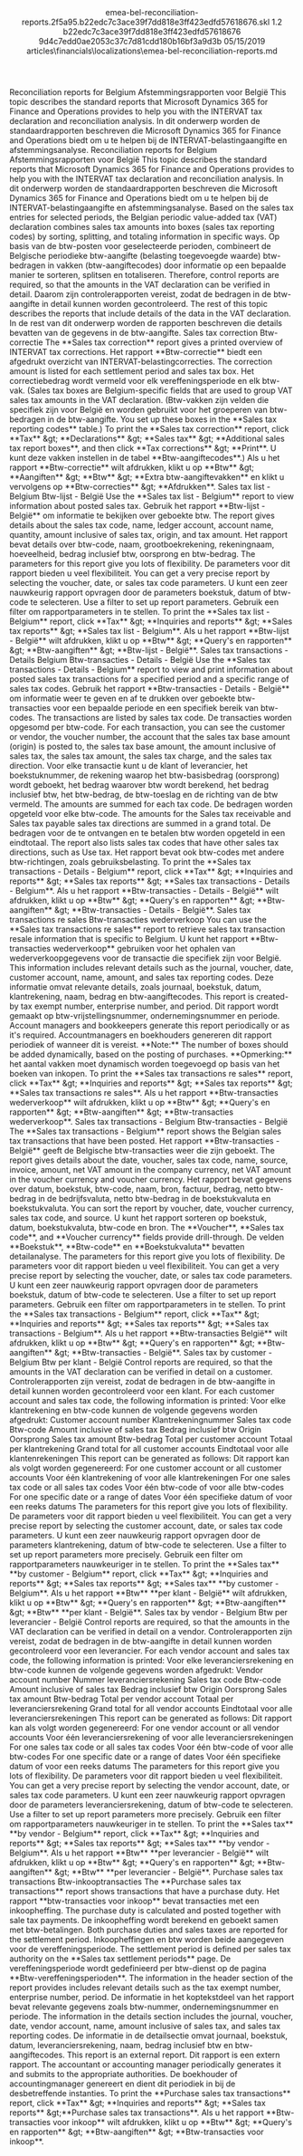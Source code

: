 <?xml version="1.0" encoding="UTF-8"?>
<xliff xmlns:logoport="urn:logoport:xliffeditor:xliff-extras:1.0" xmlns:tilt="urn:logoport:xliffeditor:tilt-non-translatables:1.0" xmlns:xsi="http://www.w3.org/2001/XMLSchema-instance" xmlns="urn:oasis:names:tc:xliff:document:1.2" xmlns:xliffext="urn:microsoft:content:schema:xliffextensions" version="1.2" xsi:schemaLocation="urn:oasis:names:tc:xliff:document:1.2 xliff-core-1.2-transitional.xsd">
  <file datatype="xml" source-language="en-US" original="emea-bel-reconciliation-reports.md" target-language="nl-NL">
    <header>
      <tool tool-company="Microsoft" tool-version="1.0-7889195" tool-name="mdxliff" tool-id="mdxliff"/>
      <xliffext:skl_file_name>emea-bel-reconciliation-reports.2f5a95.b22edc7c3ace39f7dd818e3ff423edfd57618676.skl</xliffext:skl_file_name>
      <xliffext:version>1.2</xliffext:version>
      <xliffext:ms.openlocfilehash>b22edc7c3ace39f7dd818e3ff423edfd57618676</xliffext:ms.openlocfilehash>
      <xliffext:ms.sourcegitcommit>9d4c7edd0ae2053c37c7d81cdd180b16bf3a9d3b</xliffext:ms.sourcegitcommit>
      <xliffext:ms.lasthandoff>05/15/2019</xliffext:ms.lasthandoff>
      <xliffext:ms.openlocfilepath>articles\financials\localizations\emea-bel-reconciliation-reports.md</xliffext:ms.openlocfilepath>
    </header>
    <body>
      <group extype="content" id="content">
        <trans-unit xml:space="preserve" translate="yes" id="101" restype="x-metadata">
          <source>Reconciliation reports for Belgium</source>
        <target logoport:matchpercent="101" state="translated" state-qualifier="leveraged-tm">Afstemmingsrapporten voor België</target></trans-unit>
        <trans-unit xml:space="preserve" translate="yes" id="102" restype="x-metadata">
          <source>This topic describes the standard reports that Microsoft Dynamics 365 for Finance and Operations provides to help you with the INTERVAT tax declaration and reconciliation analysis.</source>
        <target logoport:matchpercent="101" state="translated" state-qualifier="leveraged-tm">In dit onderwerp worden de standaardrapporten beschreven die Microsoft Dynamics 365 for Finance and Operations biedt om u te helpen bij de INTERVAT-belastingaangifte en afstemmingsanalyse.</target></trans-unit>
        <trans-unit xml:space="preserve" translate="yes" id="103">
          <source>Reconciliation reports for Belgium</source>
        <target logoport:matchpercent="101" state="translated" state-qualifier="leveraged-tm">Afstemmingsrapporten voor België</target></trans-unit>
        <trans-unit xml:space="preserve" translate="yes" id="104">
          <source>This topic describes the standard reports that Microsoft Dynamics 365 for Finance and Operations provides to help you with the INTERVAT tax declaration and reconciliation analysis.</source>
        <target logoport:matchpercent="101" state="translated" state-qualifier="leveraged-tm">In dit onderwerp worden de standaardrapporten beschreven die Microsoft Dynamics 365 for Finance and Operations biedt om u te helpen bij de INTERVAT-belastingaangifte en afstemmingsanalyse.</target></trans-unit>
        <trans-unit xml:space="preserve" translate="yes" id="105">
          <source>Based on the sales tax entries for selected periods, the Belgian periodic value-added tax (VAT) declaration combines sales tax amounts into boxes (sales tax reporting codes) by sorting, splitting, and totaling information in specific ways.</source>
        <target logoport:matchpercent="101" state="translated" state-qualifier="leveraged-tm">Op basis van de btw-posten voor geselecteerde perioden, combineert de Belgische periodieke btw-aangifte (belasting toegevoegde waarde) btw-bedragen in vakken (btw-aangiftecodes) door informatie op een bepaalde manier te sorteren, splitsen en totaliseren.</target></trans-unit>
        <trans-unit xml:space="preserve" translate="yes" id="106">
          <source>Therefore, control reports are required, so that the amounts in the VAT declaration can be verified in detail.</source>
        <target logoport:matchpercent="101" state="translated" state-qualifier="leveraged-tm">Daarom zijn controlerapporten vereist, zodat de bedragen in de btw-aangifte in detail kunnen worden gecontroleerd.</target></trans-unit>
        <trans-unit xml:space="preserve" translate="yes" id="107">
          <source>The rest of this topic describes the reports that include details of the data in the VAT declaration.</source>
        <target logoport:matchpercent="101" state="translated" state-qualifier="leveraged-tm">In de rest van dit onderwerp worden de rapporten beschreven die details bevatten van de gegevens in de btw-aangifte.</target></trans-unit>
        <trans-unit xml:space="preserve" translate="yes" id="108">
          <source>Sales tax correction</source>
        <target logoport:matchpercent="101" state="translated" state-qualifier="leveraged-tm">Btw-correctie</target></trans-unit>
        <trans-unit xml:space="preserve" translate="yes" id="109">
          <source>The <bpt id="p1">**</bpt>Sales tax correction<ept id="p1">**</ept> report gives a printed overview of INTERVAT tax corrections.</source>
        <target logoport:matchpercent="101" state="translated" state-qualifier="leveraged-tm">Het rapport <bpt id="p1">**</bpt>Btw-correctie<ept id="p1">**</ept> biedt een afgedrukt overzicht van INTERVAT-belastingcorrecties.</target></trans-unit>
        <trans-unit xml:space="preserve" translate="yes" id="110">
          <source>The correction amount is listed for each settlement period and sales tax box.</source>
        <target logoport:matchpercent="101" state="translated" state-qualifier="leveraged-tm">Het correctiebedrag wordt vermeld voor elk vereffeningsperiode en elk btw-vak.</target></trans-unit>
        <trans-unit xml:space="preserve" translate="yes" id="111">
          <source>(Sales tax boxes are Belgium-specific fields that are used to group VAT sales tax amounts in the VAT declaration.</source>
        <target logoport:matchpercent="101" state="translated" state-qualifier="leveraged-tm">(Btw-vakken zijn velden die specifiek zijn voor België en worden gebruikt voor het groeperen van btw-bedragen in de btw-aangifte.</target></trans-unit>
        <trans-unit xml:space="preserve" translate="yes" id="112">
          <source>You set up these boxes in the <bpt id="p1">**</bpt>Sales tax reporting codes<ept id="p1">**</ept> table.) To print the <bpt id="p2">**</bpt>Sales tax correction<ept id="p2">**</ept> report, click <bpt id="p3">**</bpt>Tax<ept id="p3">**</ept> <ph id="ph1">&amp;gt;</ph> <bpt id="p4">**</bpt>Declarations<ept id="p4">**</ept> <ph id="ph2">&amp;gt;</ph> <bpt id="p5">**</bpt>Sales tax<ept id="p5">**</ept> <ph id="ph3">&amp;gt;</ph> <bpt id="p6">**</bpt>Additional sales tax report boxes<ept id="p6">**</ept>, and then click <bpt id="p7">**</bpt>Tax corrections<ept id="p7">**</ept> <ph id="ph4">&amp;gt;</ph> <bpt id="p8">**</bpt>Print<ept id="p8">**</ept>.</source>
        <target logoport:matchpercent="101" state="translated" state-qualifier="leveraged-tm">U kunt deze vakken instellen in de tabel <bpt id="p1">**</bpt>Btw-aangiftecodes<ept id="p1">**</ept>.) Als u het rapport <bpt id="p2">**</bpt>Btw-correctie<ept id="p2">**</ept> wilt afdrukken, klikt u op <bpt id="p3">**</bpt>Btw<ept id="p3">**</ept> <ph id="ph1">&amp;gt;</ph> <bpt id="p4">**</bpt>Aangiften<ept id="p4">**</ept> <ph id="ph2">&amp;gt;</ph> <bpt id="p5">**</bpt>Btw<ept id="p5">**</ept> <ph id="ph3">&amp;gt;</ph> <bpt id="p6">**</bpt>Extra btw-aangiftevakken<ept id="p6">**</ept> en klikt u vervolgens op <bpt id="p7">**</bpt>Btw-correcties<ept id="p7">**</ept> <ph id="ph4">&amp;gt;</ph> <bpt id="p8">**</bpt>Afdrukken<ept id="p8">**</ept>.</target></trans-unit>
        <trans-unit xml:space="preserve" translate="yes" id="113">
          <source>Sales tax list - Belgium</source>
        <target logoport:matchpercent="101" state="translated" state-qualifier="leveraged-tm">Btw-lijst - België</target></trans-unit>
        <trans-unit xml:space="preserve" translate="yes" id="114">
          <source>Use the <bpt id="p1">**</bpt>Sales tax list - Belgium<ept id="p1">**</ept> report to view information about posted sales tax.</source>
        <target logoport:matchpercent="101" state="translated" state-qualifier="leveraged-tm">Gebruik het rapport <bpt id="p1">**</bpt>Btw-lijst - België<ept id="p1">**</ept> om informatie te bekijken over geboekte btw.</target></trans-unit>
        <trans-unit xml:space="preserve" translate="yes" id="115">
          <source>The report gives details about the sales tax code, name, ledger account, account name, quantity, amount inclusive of sales tax, origin, and tax amount.</source>
        <target logoport:matchpercent="101" state="translated" state-qualifier="leveraged-tm">Het rapport bevat details over btw-code, naam, grootboekrekening, rekeningnaam, hoeveelheid, bedrag inclusief btw, oorsprong en btw-bedrag.</target></trans-unit>
        <trans-unit xml:space="preserve" translate="yes" id="116">
          <source>The parameters for this report give you lots of flexibility.</source>
        <target logoport:matchpercent="101" state="translated" state-qualifier="leveraged-tm">De parameters voor dit rapport bieden u veel flexibiliteit.</target></trans-unit>
        <trans-unit xml:space="preserve" translate="yes" id="117">
          <source>You can get a very precise report by selecting the voucher, date, or sales tax code parameters.</source>
        <target logoport:matchpercent="101" state="translated" state-qualifier="leveraged-tm">U kunt een zeer nauwkeurig rapport opvragen door de parameters boekstuk, datum of btw-code te selecteren.</target></trans-unit>
        <trans-unit xml:space="preserve" translate="yes" id="118">
          <source>Use a filter to set up report parameters.</source>
        <target logoport:matchpercent="101" state="translated" state-qualifier="leveraged-tm">Gebruik een filter om rapportparameters in te stellen.</target></trans-unit>
        <trans-unit xml:space="preserve" translate="yes" id="119">
          <source>To print the <bpt id="p1">**</bpt>Sales tax list - Belgium<ept id="p1">**</ept> report, click <bpt id="p2">**</bpt>Tax<ept id="p2">**</ept> <ph id="ph1">&amp;gt;</ph> <bpt id="p3">**</bpt>Inquiries and reports<ept id="p3">**</ept> <ph id="ph2">&amp;gt;</ph> <bpt id="p4">**</bpt>Sales tax reports<ept id="p4">**</ept> <ph id="ph3">&amp;gt;</ph> <bpt id="p5">**</bpt>Sales tax list - Belgium<ept id="p5">**</ept>.</source>
        <target logoport:matchpercent="101" state="translated" state-qualifier="leveraged-tm">Als u het rapport <bpt id="p1">**</bpt>Btw-lijst - België<ept id="p1">**</ept> wilt afdrukken, klikt u op <bpt id="p2">**</bpt>Btw<ept id="p2">**</ept> <ph id="ph1">&amp;gt;</ph> <bpt id="p3">**</bpt>Query's en rapporten<ept id="p3">**</ept> <ph id="ph2">&amp;gt;</ph> <bpt id="p4">**</bpt>Btw-aangiften<ept id="p4">**</ept> <ph id="ph3">&amp;gt;</ph> <bpt id="p5">**</bpt>Btw-lijst - België<ept id="p5">**</ept>.</target></trans-unit>
        <trans-unit xml:space="preserve" translate="yes" id="120">
          <source>Sales tax transactions - Details  Belgium</source>
        <target logoport:matchpercent="101" state="translated" state-qualifier="leveraged-tm">Btw-transacties - Details - België</target></trans-unit>
        <trans-unit xml:space="preserve" translate="yes" id="121">
          <source>Use the <bpt id="p1">**</bpt>Sales tax transactions - Details - Belgium<ept id="p1">**</ept> report to view and print information about posted sales tax transactions for a specified period and a specific range of sales tax codes.</source>
        <target logoport:matchpercent="101" state="translated" state-qualifier="leveraged-tm">Gebruik het rapport <bpt id="p1">**</bpt>Btw-transacties - Details - België<ept id="p1">**</ept> om informatie weer te geven en af te drukken over geboekte btw-transacties voor een bepaalde periode en een specifiek bereik van btw-codes.</target></trans-unit>
        <trans-unit xml:space="preserve" translate="yes" id="122">
          <source>The transactions are listed by sales tax code.</source>
        <target logoport:matchpercent="101" state="translated" state-qualifier="leveraged-tm">De transacties worden opgesomd per btw-code.</target></trans-unit>
        <trans-unit xml:space="preserve" translate="yes" id="123">
          <source>For each transaction, you can see the customer or vendor, the voucher number, the account that the sales tax base amount (origin) is posted to, the sales tax base amount, the amount inclusive of sales tax, the sales tax amount, the sales tax charge, and the sales tax direction.</source>
        <target logoport:matchpercent="101" state="translated" state-qualifier="leveraged-tm">Voor elke transactie kunt u de klant of leverancier, het boekstuknummer, de rekening waarop het btw-basisbedrag (oorsprong) wordt geboekt, het bedrag waarover btw wordt berekend, het bedrag inclusief btw, het btw-bedrag, de btw-toeslag en de richting van de btw vermeld.</target></trans-unit>
        <trans-unit xml:space="preserve" translate="yes" id="124">
          <source>The amounts are summed for each tax code.</source>
        <target logoport:matchpercent="101" state="translated" state-qualifier="leveraged-tm">De bedragen worden opgeteld voor elke btw-code.</target></trans-unit>
        <trans-unit xml:space="preserve" translate="yes" id="125">
          <source>The amounts for the Sales tax receivable and Sales tax payable sales tax directions are summed in a grand total.</source>
        <target logoport:matchpercent="101" state="translated" state-qualifier="leveraged-tm">De bedragen voor de te ontvangen en te betalen btw worden opgeteld in een eindtotaal.</target></trans-unit>
        <trans-unit xml:space="preserve" translate="yes" id="126">
          <source>The report also lists sales tax codes that have other sales tax directions, such as Use tax.</source>
        <target logoport:matchpercent="101" state="translated" state-qualifier="leveraged-tm">Het rapport bevat ook btw-codes met andere btw-richtingen, zoals gebruiksbelasting.</target></trans-unit>
        <trans-unit xml:space="preserve" translate="yes" id="127">
          <source>To print the <bpt id="p1">**</bpt>Sales tax transactions - Details - Belgium<ept id="p1">**</ept> report, click <bpt id="p2">**</bpt>Tax<ept id="p2">**</ept> <ph id="ph1">&amp;gt;</ph> <bpt id="p3">**</bpt>Inquiries and reports<ept id="p3">**</ept> <ph id="ph2">&amp;gt;</ph> <bpt id="p4">**</bpt>Sales tax reports<ept id="p4">**</ept> <ph id="ph3">&amp;gt;</ph> <bpt id="p5">**</bpt>Sales tax transactions - Details - Belgium<ept id="p5">**</ept>.</source>
        <target logoport:matchpercent="101" state="translated" state-qualifier="leveraged-tm">Als u het rapport <bpt id="p1">**</bpt>Btw-transacties - Details - België<ept id="p1">**</ept> wilt afdrukken, klikt u op <bpt id="p2">**</bpt>Btw<ept id="p2">**</ept> <ph id="ph1">&amp;gt;</ph> <bpt id="p3">**</bpt>Query's en rapporten<ept id="p3">**</ept> <ph id="ph2">&amp;gt;</ph> <bpt id="p4">**</bpt>Btw-aangiften<ept id="p4">**</ept> <ph id="ph3">&amp;gt;</ph> <bpt id="p5">**</bpt>Btw-transacties - Details - België<ept id="p5">**</ept>.</target></trans-unit>
        <trans-unit xml:space="preserve" translate="yes" id="128">
          <source>Sales tax transactions re sales</source>
        <target logoport:matchpercent="101" state="translated" state-qualifier="leveraged-tm">Btw-transacties wederverkoop</target></trans-unit>
        <trans-unit xml:space="preserve" translate="yes" id="129">
          <source>You can use the <bpt id="p1">**</bpt>Sales tax transactions re sales<ept id="p1">**</ept> report to retrieve sales tax transaction resale information that is specific to Belgium.</source>
        <target logoport:matchpercent="101" state="translated" state-qualifier="leveraged-tm">U kunt het rapport <bpt id="p1">**</bpt>Btw-transacties wederverkoop<ept id="p1">**</ept> gebruiken voor het ophalen van wederverkoopgegevens voor de transactie die specifiek zijn voor België.</target></trans-unit>
        <trans-unit xml:space="preserve" translate="yes" id="130">
          <source>This information includes relevant details such as the journal, voucher, date, customer account, name, amount, and sales tax reporting codes.</source>
        <target logoport:matchpercent="101" state="translated" state-qualifier="leveraged-tm">Deze informatie omvat relevante details, zoals journaal, boekstuk, datum, klantrekening, naam, bedrag en btw-aangiftecodes.</target></trans-unit>
        <trans-unit xml:space="preserve" translate="yes" id="131">
          <source>This report is created-by tax exempt number, enterprise number, and period.</source>
        <target logoport:matchpercent="101" state="translated" state-qualifier="leveraged-tm">Dit rapport wordt gemaakt op btw-vrijstellingsnummer, ondernemingsnummer en periode.</target></trans-unit>
        <trans-unit xml:space="preserve" translate="yes" id="132">
          <source>Account managers and bookkeepers generate this report periodically or as it's required.</source>
        <target logoport:matchpercent="101" state="translated" state-qualifier="leveraged-tm">Accountmanagers en boekhouders genereren dit rapport periodiek of wanneer dit is vereist.</target></trans-unit>
        <trans-unit xml:space="preserve" translate="yes" id="133">
          <source><bpt id="p1">**</bpt>Note:<ept id="p1">**</ept> The number of boxes should be added dynamically, based on the posting of purchases.</source>
        <target logoport:matchpercent="101" state="translated" state-qualifier="leveraged-tm"><bpt id="p1">**</bpt>Opmerking:<ept id="p1">**</ept> het aantal vakken moet dynamisch worden toegevoegd op basis van het boeken van inkopen.</target></trans-unit>
        <trans-unit xml:space="preserve" translate="yes" id="134">
          <source>To print the <bpt id="p1">**</bpt>Sales tax transactions re sales<ept id="p1">**</ept> report, click <bpt id="p2">**</bpt>Tax<ept id="p2">**</ept> <ph id="ph1">&amp;gt;</ph> <bpt id="p3">**</bpt>Inquiries and reports<ept id="p3">**</ept> <ph id="ph2">&amp;gt;</ph> <bpt id="p4">**</bpt>Sales tax reports<ept id="p4">**</ept> <ph id="ph3">&amp;gt;</ph> <bpt id="p5">**</bpt>Sales tax transactions re sales<ept id="p5">**</ept>.</source>
        <target logoport:matchpercent="101" state="translated" state-qualifier="leveraged-tm">Als u het rapport <bpt id="p1">**</bpt>Btw-transacties wederverkoop<ept id="p1">**</ept> wilt afdrukken, klikt u op <bpt id="p2">**</bpt>Btw<ept id="p2">**</ept> <ph id="ph1">&amp;gt;</ph> <bpt id="p3">**</bpt>Query's en rapporten<ept id="p3">**</ept> <ph id="ph2">&amp;gt;</ph> <bpt id="p4">**</bpt>Btw-aangiften<ept id="p4">**</ept> <ph id="ph3">&amp;gt;</ph> <bpt id="p5">**</bpt>Btw-transacties wederverkoop<ept id="p5">**</ept>.</target></trans-unit>
        <trans-unit xml:space="preserve" translate="yes" id="135">
          <source>Sales tax transactions - Belgium</source>
        <target logoport:matchpercent="101" state="translated" state-qualifier="leveraged-tm">Btw-transacties - België</target></trans-unit>
        <trans-unit xml:space="preserve" translate="yes" id="136">
          <source>The <bpt id="p1">**</bpt>Sales tax transactions - Belgium<ept id="p1">**</ept> report shows the Belgian sales tax transactions that have been posted.</source>
        <target logoport:matchpercent="101" state="translated" state-qualifier="leveraged-tm">Het rapport <bpt id="p1">**</bpt>Btw-transacties - België<ept id="p1">**</ept> geeft de Belgische btw-transacties weer die zijn geboekt.</target></trans-unit>
        <trans-unit xml:space="preserve" translate="yes" id="137">
          <source>The report gives details about the date, voucher, sales tax code, name, source, invoice, amount, net VAT amount in the company currency, net VAT amount in the voucher currency and voucher currency.</source>
        <target logoport:matchpercent="101" state="translated" state-qualifier="leveraged-tm">Het rapport bevat gegevens over datum, boekstuk, btw-code, naam, bron, factuur, bedrag, netto btw-bedrag in de bedrijfsvaluta, netto btw-bedrag in de boekstukvaluta en boekstukvaluta.</target></trans-unit>
        <trans-unit xml:space="preserve" translate="yes" id="138">
          <source>You can sort the report by voucher, date, voucher currency, sales tax code, and source.</source>
        <target logoport:matchpercent="101" state="translated" state-qualifier="leveraged-tm">U kunt het rapport sorteren op boekstuk, datum, boekstukvaluta, btw-code en bron.</target></trans-unit>
        <trans-unit xml:space="preserve" translate="yes" id="139">
          <source>The <bpt id="p1">**</bpt>Voucher<ept id="p1">**</ept>, <bpt id="p2">**</bpt>Sales tax code<ept id="p2">**</ept>, and <bpt id="p3">**</bpt>Voucher currency<ept id="p3">**</ept> fields provide drill-through.</source>
        <target logoport:matchpercent="101" state="translated" state-qualifier="leveraged-tm">De velden <bpt id="p1">**</bpt>Boekstuk<ept id="p1">**</ept>, <bpt id="p2">**</bpt>Btw-code<ept id="p2">**</ept> en <bpt id="p3">**</bpt>Boekstukvaluta<ept id="p3">**</ept> bevatten detailanalyse.</target></trans-unit>
        <trans-unit xml:space="preserve" translate="yes" id="140">
          <source>The parameters for this report give you lots of flexibility.</source>
        <target logoport:matchpercent="101" state="translated" state-qualifier="leveraged-tm">De parameters voor dit rapport bieden u veel flexibiliteit.</target></trans-unit>
        <trans-unit xml:space="preserve" translate="yes" id="141">
          <source>You can get a very precise report by selecting the voucher, date, or sales tax code parameters.</source>
        <target logoport:matchpercent="101" state="translated" state-qualifier="leveraged-tm">U kunt een zeer nauwkeurig rapport opvragen door de parameters boekstuk, datum of btw-code te selecteren.</target></trans-unit>
        <trans-unit xml:space="preserve" translate="yes" id="142">
          <source>Use a filter to set up report parameters.</source>
        <target logoport:matchpercent="101" state="translated" state-qualifier="leveraged-tm">Gebruik een filter om rapportparameters in te stellen.</target></trans-unit>
        <trans-unit xml:space="preserve" translate="yes" id="143">
          <source>To print the <bpt id="p1">**</bpt>Sales tax transactions - Belgium<ept id="p1">**</ept> report, click <bpt id="p2">**</bpt>Tax<ept id="p2">**</ept> <ph id="ph1">&amp;gt;</ph> <bpt id="p3">**</bpt>Inquiries and reports<ept id="p3">**</ept> <ph id="ph2">&amp;gt;</ph> <bpt id="p4">**</bpt>Sales tax reports<ept id="p4">**</ept> <ph id="ph3">&amp;gt;</ph> <bpt id="p5">**</bpt>Sales tax transactions - Belgium<ept id="p5">**</ept>.</source>
        <target logoport:matchpercent="101" state="translated" state-qualifier="leveraged-tm">Als u het rapport <bpt id="p1">**</bpt>Btw-transacties België<ept id="p1">**</ept> wilt afdrukken, klikt u op <bpt id="p2">**</bpt>Btw<ept id="p2">**</ept> <ph id="ph1">&amp;gt;</ph> <bpt id="p3">**</bpt>Query's en rapporten<ept id="p3">**</ept> <ph id="ph2">&amp;gt;</ph> <bpt id="p4">**</bpt>Btw-aangiften<ept id="p4">**</ept> <ph id="ph3">&amp;gt;</ph> <bpt id="p5">**</bpt>Btw-transacties - België<ept id="p5">**</ept>.</target></trans-unit>
        <trans-unit xml:space="preserve" translate="yes" id="144">
          <source>Sales tax by customer - Belgium</source>
        <target logoport:matchpercent="101" state="translated" state-qualifier="leveraged-tm">Btw per klant - België</target></trans-unit>
        <trans-unit xml:space="preserve" translate="yes" id="145">
          <source>Control reports are required, so that the amounts in the VAT declaration can be verified in detail on a customer.</source>
        <target logoport:matchpercent="101" state="translated" state-qualifier="leveraged-tm">Controlerapporten zijn vereist, zodat de bedragen in de btw-aangifte in detail kunnen worden gecontroleerd voor een klant.</target></trans-unit>
        <trans-unit xml:space="preserve" translate="yes" id="146">
          <source>For each customer account and sales tax code, the following information is printed:</source>
        <target logoport:matchpercent="101" state="translated" state-qualifier="leveraged-tm">Voor elke klantrekening en btw-code kunnen de volgende gegevens worden afgedrukt:</target></trans-unit>
        <trans-unit xml:space="preserve" translate="yes" id="147">
          <source>Customer account number</source>
        <target logoport:matchpercent="101" state="translated" state-qualifier="leveraged-tm">Klantrekeningnummer</target></trans-unit>
        <trans-unit xml:space="preserve" translate="yes" id="148">
          <source>Sales tax code</source>
        <target logoport:matchpercent="101" state="translated" state-qualifier="leveraged-tm">Btw-code</target></trans-unit>
        <trans-unit xml:space="preserve" translate="yes" id="149">
          <source>Amount inclusive of sales tax</source>
        <target logoport:matchpercent="101" state="translated" state-qualifier="leveraged-tm">Bedrag inclusief btw</target></trans-unit>
        <trans-unit xml:space="preserve" translate="yes" id="150">
          <source>Origin</source>
        <target logoport:matchpercent="101" state="translated" state-qualifier="leveraged-tm">Oorsprong</target></trans-unit>
        <trans-unit xml:space="preserve" translate="yes" id="151">
          <source>Sales tax amount</source>
        <target logoport:matchpercent="101" state="translated" state-qualifier="leveraged-tm">Btw-bedrag</target></trans-unit>
        <trans-unit xml:space="preserve" translate="yes" id="152">
          <source>Total per customer account</source>
        <target logoport:matchpercent="101" state="translated" state-qualifier="leveraged-tm">Totaal per klantrekening</target></trans-unit>
        <trans-unit xml:space="preserve" translate="yes" id="153">
          <source>Grand total for all customer accounts</source>
        <target logoport:matchpercent="101" state="translated" state-qualifier="leveraged-tm">Eindtotaal voor alle klantenrekeningen</target></trans-unit>
        <trans-unit xml:space="preserve" translate="yes" id="154">
          <source>This report can be generated as follows:</source>
        <target logoport:matchpercent="101" state="translated" state-qualifier="leveraged-tm">Dit rapport kan als volgt worden gegenereerd:</target></trans-unit>
        <trans-unit xml:space="preserve" translate="yes" id="155">
          <source>For one customer account or all customer accounts</source>
        <target logoport:matchpercent="101" state="translated" state-qualifier="leveraged-tm">Voor één klantrekening of voor alle klantrekeningen</target></trans-unit>
        <trans-unit xml:space="preserve" translate="yes" id="156">
          <source>For one sales tax code or all sales tax codes</source>
        <target logoport:matchpercent="101" state="translated" state-qualifier="leveraged-tm">Voor één btw-code of voor alle btw-codes</target></trans-unit>
        <trans-unit xml:space="preserve" translate="yes" id="157">
          <source>For one specific date or a range of dates</source>
        <target logoport:matchpercent="101" state="translated" state-qualifier="leveraged-tm">Voor één specifieke datum of voor een reeks datums</target></trans-unit>
        <trans-unit xml:space="preserve" translate="yes" id="158">
          <source>The parameters for this report give you lots of flexibility.</source>
        <target logoport:matchpercent="101" state="translated" state-qualifier="leveraged-tm">De parameters voor dit rapport bieden u veel flexibiliteit.</target></trans-unit>
        <trans-unit xml:space="preserve" translate="yes" id="159">
          <source>You can get a very precise report by selecting the customer account, date, or sales tax code parameters.</source>
        <target logoport:matchpercent="101" state="translated" state-qualifier="leveraged-tm">U kunt een zeer nauwkeurig rapport opvragen door de parameters klantrekening, datum of btw-code te selecteren.</target></trans-unit>
        <trans-unit xml:space="preserve" translate="yes" id="160">
          <source>Use a filter to set up report parameters more precisely.</source>
        <target logoport:matchpercent="101" state="translated" state-qualifier="leveraged-tm">Gebruik een filter om rapportparameters nauwkeuriger in te stellen.</target></trans-unit>
        <trans-unit xml:space="preserve" translate="yes" id="161">
          <source>To print the <bpt id="p1">**</bpt>Sales tax<ept id="p1">**</ept> <bpt id="p2">**</bpt>by customer - Belgium<ept id="p2">**</ept> report, click <bpt id="p3">**</bpt>Tax<ept id="p3">**</ept> <ph id="ph1">&amp;gt;</ph> <bpt id="p4">**</bpt>Inquiries and reports<ept id="p4">**</ept> <ph id="ph2">&amp;gt;</ph> <bpt id="p5">**</bpt>Sales tax reports<ept id="p5">**</ept> <ph id="ph3">&amp;gt;</ph> <bpt id="p6">**</bpt>Sales tax<ept id="p6">**</ept> <bpt id="p7">**</bpt>by customer - Belgium<ept id="p7">**</ept>.</source>
        <target logoport:matchpercent="101" state="translated" state-qualifier="leveraged-tm">Als u het rapport <bpt id="p1">**</bpt>Btw<ept id="p1">**</ept> <bpt id="p2">**</bpt>per klant - België<ept id="p2">**</ept> wilt afdrukken, klikt u op <bpt id="p3">**</bpt>Btw<ept id="p3">**</ept> <ph id="ph1">&amp;gt;</ph> <bpt id="p4">**</bpt>Query's en rapporten<ept id="p4">**</ept> <ph id="ph2">&amp;gt;</ph> <bpt id="p5">**</bpt>Btw-aangiften<ept id="p5">**</ept> <ph id="ph3">&amp;gt;</ph> <bpt id="p6">**</bpt>Btw<ept id="p6">**</ept> <bpt id="p7">**</bpt>per klant - België<ept id="p7">**</ept>.</target></trans-unit>
        <trans-unit xml:space="preserve" translate="yes" id="162">
          <source>Sales tax by vendor - Belgium</source>
        <target logoport:matchpercent="101" state="translated" state-qualifier="leveraged-tm">Btw per leverancier - België</target></trans-unit>
        <trans-unit xml:space="preserve" translate="yes" id="163">
          <source>Control reports are required, so that the amounts in the VAT declaration can be verified in detail on a vendor.</source>
        <target logoport:matchpercent="101" state="translated" state-qualifier="leveraged-tm">Controlerapporten zijn vereist, zodat de bedragen in de btw-aangifte in detail kunnen worden gecontroleerd voor een leverancier.</target></trans-unit>
        <trans-unit xml:space="preserve" translate="yes" id="164">
          <source>For each vendor account and sales tax code, the following information is printed:</source>
        <target logoport:matchpercent="101" state="translated" state-qualifier="leveraged-tm">Voor elke leveranciersrekening en btw-code kunnen de volgende gegevens worden afgedrukt:</target></trans-unit>
        <trans-unit xml:space="preserve" translate="yes" id="165">
          <source>Vendor account number</source>
        <target logoport:matchpercent="101" state="translated" state-qualifier="leveraged-tm">Nummer leveranciersrekening</target></trans-unit>
        <trans-unit xml:space="preserve" translate="yes" id="166">
          <source>Sales tax code</source>
        <target logoport:matchpercent="101" state="translated" state-qualifier="leveraged-tm">Btw-code</target></trans-unit>
        <trans-unit xml:space="preserve" translate="yes" id="167">
          <source>Amount inclusive of sales tax</source>
        <target logoport:matchpercent="101" state="translated" state-qualifier="leveraged-tm">Bedrag inclusief btw</target></trans-unit>
        <trans-unit xml:space="preserve" translate="yes" id="168">
          <source>Origin</source>
        <target logoport:matchpercent="101" state="translated" state-qualifier="leveraged-tm">Oorsprong</target></trans-unit>
        <trans-unit xml:space="preserve" translate="yes" id="169">
          <source>Sales tax amount</source>
        <target logoport:matchpercent="101" state="translated" state-qualifier="leveraged-tm">Btw-bedrag</target></trans-unit>
        <trans-unit xml:space="preserve" translate="yes" id="170">
          <source>Total per vendor account</source>
        <target logoport:matchpercent="101" state="translated" state-qualifier="leveraged-tm">Totaal per leveranciersrekening</target></trans-unit>
        <trans-unit xml:space="preserve" translate="yes" id="171">
          <source>Grand total for all vendor accounts</source>
        <target logoport:matchpercent="101" state="translated" state-qualifier="leveraged-tm">Eindtotaal voor alle leveranciersrekeningen</target></trans-unit>
        <trans-unit xml:space="preserve" translate="yes" id="172">
          <source>This report can be generated as follows:</source>
        <target logoport:matchpercent="101" state="translated" state-qualifier="leveraged-tm">Dit rapport kan als volgt worden gegenereerd:</target></trans-unit>
        <trans-unit xml:space="preserve" translate="yes" id="173">
          <source>For one vendor account or all vendor accounts</source>
        <target logoport:matchpercent="101" state="translated" state-qualifier="leveraged-tm">Voor één leveranciersrekening of voor alle leveranciersrekeningen</target></trans-unit>
        <trans-unit xml:space="preserve" translate="yes" id="174">
          <source>For one sales tax code or all sales tax codes</source>
        <target logoport:matchpercent="101" state="translated" state-qualifier="leveraged-tm">Voor één btw-code of voor alle btw-codes</target></trans-unit>
        <trans-unit xml:space="preserve" translate="yes" id="175">
          <source>For one specific date or a range of dates</source>
        <target logoport:matchpercent="101" state="translated" state-qualifier="leveraged-tm">Voor één specifieke datum of voor een reeks datums</target></trans-unit>
        <trans-unit xml:space="preserve" translate="yes" id="176">
          <source>The parameters for this report give you lots of flexibility.</source>
        <target logoport:matchpercent="101" state="translated" state-qualifier="leveraged-tm">De parameters voor dit rapport bieden u veel flexibiliteit.</target></trans-unit>
        <trans-unit xml:space="preserve" translate="yes" id="177">
          <source>You can get a very precise report by selecting the vendor account, date, or sales tax code parameters.</source>
        <target logoport:matchpercent="101" state="translated" state-qualifier="leveraged-tm">U kunt een zeer nauwkeurig rapport opvragen door de parameters leveranciersrekening, datum of btw-code te selecteren.</target></trans-unit>
        <trans-unit xml:space="preserve" translate="yes" id="178">
          <source>Use a filter to set up report parameters more precisely.</source>
        <target logoport:matchpercent="101" state="translated" state-qualifier="leveraged-tm">Gebruik een filter om rapportparameters nauwkeuriger in te stellen.</target></trans-unit>
        <trans-unit xml:space="preserve" translate="yes" id="179">
          <source>To print the <bpt id="p1">**</bpt>Sales tax<ept id="p1">**</ept> <bpt id="p2">**</bpt>by vendor - Belgium<ept id="p2">**</ept> report, click <bpt id="p3">**</bpt>Tax<ept id="p3">**</ept> <ph id="ph1">&amp;gt;</ph> <bpt id="p4">**</bpt>Inquiries and reports<ept id="p4">**</ept> <ph id="ph2">&amp;gt;</ph> <bpt id="p5">**</bpt>Sales tax reports<ept id="p5">**</ept> <ph id="ph3">&amp;gt;</ph> <bpt id="p6">**</bpt>Sales tax<ept id="p6">**</ept> <bpt id="p7">**</bpt>by vendor - Belgium<ept id="p7">**</ept>.</source>
        <target logoport:matchpercent="101" state="translated" state-qualifier="leveraged-tm">Als u het rapport <bpt id="p1">**</bpt>Btw<ept id="p1">**</ept> <bpt id="p2">**</bpt>per leverancier - België<ept id="p2">**</ept> wilt afdrukken, klikt u op <bpt id="p3">**</bpt>Btw<ept id="p3">**</ept> <ph id="ph1">&amp;gt;</ph> <bpt id="p4">**</bpt>Query's en rapporten<ept id="p4">**</ept> <ph id="ph2">&amp;gt;</ph> <bpt id="p5">**</bpt>Btw-aangiften<ept id="p5">**</ept> <ph id="ph3">&amp;gt;</ph> <bpt id="p6">**</bpt>Btw<ept id="p6">**</ept> <bpt id="p7">**</bpt>per leverancier - België<ept id="p7">**</ept>.</target></trans-unit>
        <trans-unit xml:space="preserve" translate="yes" id="180">
          <source>Purchase sales tax transactions</source>
        <target logoport:matchpercent="101" state="translated" state-qualifier="leveraged-tm">Btw-inkooptransacties</target></trans-unit>
        <trans-unit xml:space="preserve" translate="yes" id="181">
          <source>The <bpt id="p1">**</bpt>Purchase sales tax transactions<ept id="p1">**</ept> report shows transactions that have a purchase duty.</source>
        <target logoport:matchpercent="101" state="translated" state-qualifier="leveraged-tm">Het rapport <bpt id="p1">**</bpt>btw-transacties voor inkoop<ept id="p1">**</ept> bevat transacties met een inkoopheffing.</target></trans-unit>
        <trans-unit xml:space="preserve" translate="yes" id="182">
          <source>The purchase duty is calculated and posted together with sale tax payments.</source>
        <target logoport:matchpercent="101" state="translated" state-qualifier="leveraged-tm">De inkoopheffing wordt berekend en geboekt samen met btw-betalingen.</target></trans-unit>
        <trans-unit xml:space="preserve" translate="yes" id="183">
          <source>Both purchase duties and sales taxes are reported for the settlement period.</source>
        <target logoport:matchpercent="101" state="translated" state-qualifier="leveraged-tm">Inkoopheffingen en btw worden beide aangegeven voor de vereffeningsperiode.</target></trans-unit>
        <trans-unit xml:space="preserve" translate="yes" id="184">
          <source>The settlement period is defined per sales tax authority on the <bpt id="p1">**</bpt>Sales tax settlement periods<ept id="p1">**</ept> page.</source>
        <target logoport:matchpercent="101" state="translated" state-qualifier="leveraged-tm">De vereffeningsperiode wordt gedefinieerd per btw-dienst op de pagina <bpt id="p1">**</bpt>Btw-vereffeningsperioden<ept id="p1">**</ept>.</target></trans-unit>
        <trans-unit xml:space="preserve" translate="yes" id="185">
          <source>The information in the header section of the report provides includes relevant details such as the tax exempt number, enterprise number, period.</source>
        <target logoport:matchpercent="101" state="translated" state-qualifier="leveraged-tm">De informatie in het koptekstdeel van het rapport bevat relevante gegevens zoals btw-nummer, ondernemingsnummer en periode.</target></trans-unit>
        <trans-unit xml:space="preserve" translate="yes" id="186">
          <source>The information in the details section includes the journal, voucher, date, vendor account, name, amount inclusive of sales tax, and sales tax reporting codes.</source>
        <target logoport:matchpercent="101" state="translated" state-qualifier="leveraged-tm">De informatie in de detailsectie omvat journaal, boekstuk, datum, leveranciersrekening, naam, bedrag inclusief btw en btw-aangiftecodes.</target></trans-unit>
        <trans-unit xml:space="preserve" translate="yes" id="187">
          <source>This report is an external report.</source>
        <target logoport:matchpercent="101" state="translated" state-qualifier="leveraged-tm">Dit rapport is een extern rapport.</target></trans-unit>
        <trans-unit xml:space="preserve" translate="yes" id="188">
          <source>The accountant or accounting manager periodically generates it and submits to the appropriate authorities.</source>
        <target logoport:matchpercent="101" state="translated" state-qualifier="leveraged-tm">De boekhouder of accountingmanager genereert en dient dit periodiek in bij de desbetreffende instanties.</target></trans-unit>
        <trans-unit xml:space="preserve" translate="yes" id="189">
          <source>To print the <bpt id="p1">**</bpt>Purchase sales tax transactions<ept id="p1">**</ept> report, click <bpt id="p2">**</bpt>Tax<ept id="p2">**</ept> <ph id="ph1">&amp;gt;</ph> <bpt id="p3">**</bpt>Inquiries and reports<ept id="p3">**</ept> <ph id="ph2">&amp;gt;</ph> <bpt id="p4">**</bpt>Sales tax reports<ept id="p4">**</ept> <ph id="ph3">&amp;gt;</ph><bpt id="p5">**</bpt>Purchase sales tax transactions<ept id="p5">**</ept>.</source>
        <target logoport:matchpercent="101" state="translated" state-qualifier="leveraged-tm">Als u het rapport <bpt id="p1">**</bpt>Btw-transacties voor inkoop<ept id="p1">**</ept> wilt afdrukken, klikt u op <bpt id="p2">**</bpt>Btw<ept id="p2">**</ept> <ph id="ph1">&amp;gt;</ph> <bpt id="p3">**</bpt>Query's en rapporten<ept id="p3">**</ept> <ph id="ph2">&amp;gt;</ph> <bpt id="p4">**</bpt>Btw-aangiften<ept id="p4">**</ept> <ph id="ph3">&amp;gt;</ph>  <bpt id="p5">**</bpt>Btw-transacties voor inkoop<ept id="p5">**</ept>.</target></trans-unit>
      </group>
    </body>
  </file>
</xliff>